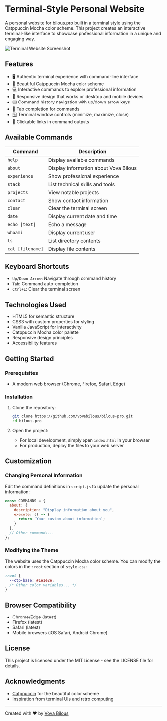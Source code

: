 # Terminal-Style Personal Website

A personal website for [bilous.pro](https://bilous.pro) built in a terminal style using the Catppuccin Mocha color scheme. This project creates an interactive terminal-like interface to showcase professional information in a unique and engaging way.

![Terminal Website Screenshot](https://via.placeholder.com/800x450.png?text=Terminal+Website+Screenshot)

## Features

- 🖥️ Authentic terminal experience with command-line interface
- 🎨 Beautiful Catppuccin Mocha color scheme
- 💻 Interactive commands to explore professional information
- 📱 Responsive design that works on desktop and mobile devices
- ⌨️ Command history navigation with up/down arrow keys
- 🔄 Tab completion for commands
- 🪟 Terminal window controls (minimize, maximize, close)
- 🔗 Clickable links in command outputs

## Available Commands

| Command | Description |
|---------|-------------|
| `help` | Display available commands |
| `about` | Display information about Vova Bilous |
| `experience` | Show professional experience |
| `stack` | List technical skills and tools |
| `projects` | View notable projects |
| `contact` | Show contact information |
| `clear` | Clear the terminal screen |
| `date` | Display current date and time |
| `echo [text]` | Echo a message |
| `whoami` | Display current user |
| `ls` | List directory contents |
| `cat [filename]` | Display file contents |

## Keyboard Shortcuts

- `Up/Down Arrow`: Navigate through command history
- `Tab`: Command auto-completion
- `Ctrl+L`: Clear the terminal screen

## Technologies Used

- HTML5 for semantic structure
- CSS3 with custom properties for styling
- Vanilla JavaScript for interactivity
- Catppuccin Mocha color palette
- Responsive design principles
- Accessibility features

## Getting Started

### Prerequisites

- A modern web browser (Chrome, Firefox, Safari, Edge)

### Installation

1. Clone the repository:
   ```bash
   git clone https://github.com/vovabilous/bilous-pro.git
   cd bilous-pro
   ```

2. Open the project:
   - For local development, simply open `index.html` in your browser
   - For production, deploy the files to your web server

## Customization

### Changing Personal Information

Edit the command definitions in `script.js` to update the personal information:

```javascript
const COMMANDS = {
  about: {
    description: "Display information about you",
    execute: () => {
      return `Your custom about information`;
    }
  },
  // Other commands...
};
```

### Modifying the Theme

The website uses the Catppuccin Mocha color scheme. You can modify the colors in the `:root` section of `style.css`:

```css
:root {
  --ctp-base: #1e1e2e;
  /* Other color variables... */
}
```

## Browser Compatibility

- Chrome/Edge (latest)
- Firefox (latest)
- Safari (latest)
- Mobile browsers (iOS Safari, Android Chrome)

## License

This project is licensed under the MIT License - see the LICENSE file for details.

## Acknowledgments

- [Catppuccin](https://github.com/catppuccin/catppuccin) for the beautiful color scheme
- Inspiration from terminal UIs and retro computing

---

Created with ❤️ by [Vova Bilous](https://github.com/vovabilous)
